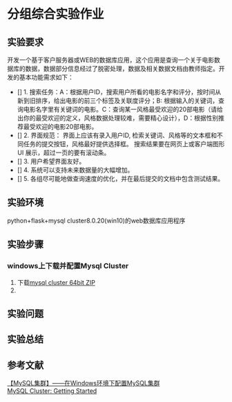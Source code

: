 # 分组综合实验作业
##  实验要求
开发一个基于客户服务器或WEB的数据库应用，这个应用是查询一个关于电影数据库的数据，数据部分信息经过了脱密处理，数据及相关数据文档由教师指定。开发的基本功能需求如下：
- [] 1.	搜索任务：A：根据用户ID，搜索用户所看的电影名字和评分，按时间从新到旧排序，给出电影的前三个标签及关联度评分；B: 根据输入的关键词，查询电影名字里有关键词的电影。C：查询某一风格最受欢迎的20部电影（请给出你的最受欢迎的定义，风格数据处理较难，需要精心设计），D：根据性别推荐最受欢迎的电影20部电影。
- [] 2.	界面规范： 界面上应该有录入用户ID, 检索关键词、风格等的文本框和不同任务的提交按钮，风格最好提供选择框。 搜索结果要在网页上或客户端图形UI 展示，超过一页的要有滚动条。
- [] 3.	用户希望界面友好。
- [] 4.	系统可以支持未来数据量的大幅增加。
- [] 5.	各组尽可能地做查询速度的优化，并在最后提交的文档中包含测试结果。
## 实验环境
python+flask+mysql cluster8.0.20(win10)的web数据库应用程序
## 实验步骤
### windows上下载并配置Mysql Cluster
1. 下载[mysql cluster 64bit ZIP](https://dev.mysql.com/downloads/cluster/)
2. 
## 实验问题
## 实验总结
## 参考文献
[【MySQL集群】——在Windows环境下配置MySQL集群](https://blog.csdn.net/huyuyang6688/article/details/47441743)  
[MySQL Cluster: Getting Started](https://www.mysql.com/products/cluster/start.html)
